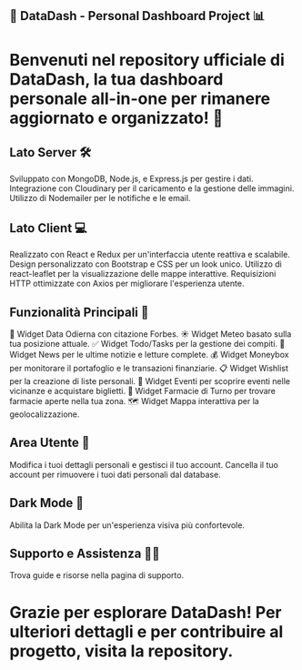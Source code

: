 ## 🚀 DataDash - Personal Dashboard Project 📊

# Benvenuti nel repository ufficiale di DataDash, la tua dashboard personale all-in-one per rimanere aggiornato e organizzato! 📅

## Lato Server 🛠️
Sviluppato con MongoDB, Node.js, e Express.js per gestire i dati.
Integrazione con Cloudinary per il caricamento e la gestione delle immagini.
Utilizzo di Nodemailer per le notifiche e le email.

## Lato Client 💻
Realizzato con React e Redux per un'interfaccia utente reattiva e scalabile.
Design personalizzato con Bootstrap e CSS per un look unico.
Utilizzo di react-leaflet per la visualizzazione delle mappe interattive.
Requisizioni HTTP ottimizzate con Axios per migliorare l'esperienza utente.

## Funzionalità Principali 📌
📅 Widget Data Odierna con citazione Forbes.
☀️ Widget Meteo basato sulla tua posizione attuale.
✅ Widget Todo/Tasks per la gestione dei compiti.
📰 Widget News per le ultime notizie e letture complete.
💰 Widget Moneybox per monitorare il portafoglio e le transazioni finanziarie.
📋 Widget Wishlist per la creazione di liste personali.
🎫 Widget Eventi per scoprire eventi nelle vicinanze e acquistare biglietti.
💊 Widget Farmacie di Turno per trovare farmacie aperte nella tua zona.
🗺️ Widget Mappa interattiva per la geolocalizzazione.

## Area Utente 🔐
Modifica i tuoi dettagli personali e gestisci il tuo account.
Cancella il tuo account per rimuovere i tuoi dati personali dal database.

## Dark Mode 🌙
Abilita la Dark Mode per un'esperienza visiva più confortevole.

## Supporto e Assistenza 🙋‍♂️
Trova guide e risorse nella pagina di supporto.


# Grazie per esplorare DataDash! Per ulteriori dettagli e per contribuire al progetto, visita la repository.
